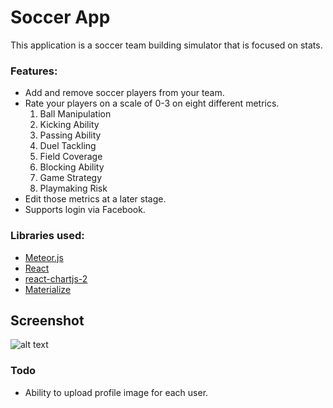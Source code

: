 # Soccer App
This application is a soccer team building simulator that is focused on stats. 

### Features:
* Add and remove soccer players from your team. 
* Rate your players on a scale of 0-3 on eight different metrics.
  1. Ball Manipulation  
  2. Kicking Ability
  3. Passing Ability
  4. Duel Tackling
  5. Field Coverage
  6. Blocking Ability
  7. Game Strategy
  8. Playmaking Risk 
* Edit those metrics at a later stage.
* Supports login via Facebook.

### Libraries used:
* [Meteor.js](https://www.meteor.com)
* [React](https://facebook.github.io/react/)
* [react-chartjs-2](https://github.com/gor181/react-chartjs-2)
* [Materialize](http://materializecss.com)

## Screenshot
![alt text](https://raw.githubusercontent.com/karansangha/Soccer-App/master/screenshots/screencapture-localhost-3000-1484449174202.png?token=AAz7YhjbPHmRwPEHnCgSANxepTAIKaFqks5YhDxawA%3D%3D "Logo Title Text 1")

### Todo
* Ability to upload profile image for each user.
